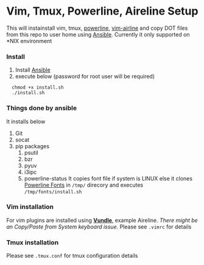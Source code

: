 Vim, Tmux, Powerline, Aireline Setup 
=====================================
This will instainstall vim, tmux, [powerline](https://powerline.readthedocs.io/en/latest/index.html#powerline), [vim-airline](https://github.com/vim-airline/vim-airline) and copy DOT files from this repo to user home using [Ansible](https://www.ansible.com/). Currently it only supported on *NIX environment

### Install
1. Install [Ansible](http://docs.ansible.com/ansible/latest/intro_installation.html)
1. execute below (password for root user will be required)
```Shell
  chmod +x install.sh
  ./install.sh
```
### Things done by ansible
It installs below 
1. Git
1. socat
1. pip packages
    1. psutil
    1. bzr
    1. pyuv
    1. i3ipc
    1. powerline-status
It copies font file if system is LINUX else it clones [Powerline Fonts](https://github.com/powerline/fonts) in `/tmp/` direcory and executes `/tmp/fonts/install.sh`
### Vim installation
For vim plugins are installed using [**Vundle**](https://github.com/VundleVim/Vundle.vim), example Aireline.
*There might be an Copy/Paste from System keyboard issue.*
Please see `.vimrc` for details

### Tmux installation
Please see `.tmux.conf` for tmux configuration details
